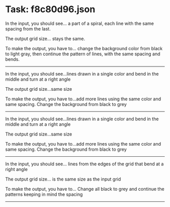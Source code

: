 # Task: f8c80d96.json

In the input, you should see... a part of a spiral, each line with the same spacing from the last.

The output grid size... stays the same.

To make the output, you have to... change the background color from black to light gray, then continue the pattern of lines, with the same spacing and bends.

---

In the input, you should see...lines drawn in a single color and bend in the middle and turn at a right angle

The output grid size...same size

To make the output, you have to...add more lines using the same color and same spacing. Change the background from black to grey

---

In the input, you should see...lines drawn in a single color and bend in the middle and turn at a right angle

The output grid size...same size

To make the output, you have to...add more lines using the same color and same spacing. Change the background from black to grey

---

In the input, you should see... lines from the edges of the grid that bend at a right angle

The output grid size... is the same size as the input grid

To make the output, you have to... Change all black to grey and continue the patterns keeping in mind the spacing

---

